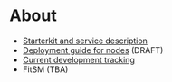 # About

 * [Starterkit and service description](https://github.com/GenomicDataInfrastructure/starter-kit?tab=readme-ov-file#readme)
 * [Deployment guide for nodes](https://github.com/GenomicDataInfrastructure/starter-kit/blob/main/deployment-guide.md) (DRAFT)
 * [Current development tracking](https://github.com/orgs/GenomicDataInfrastructure/projects/6)
 * FitSM (TBA)
